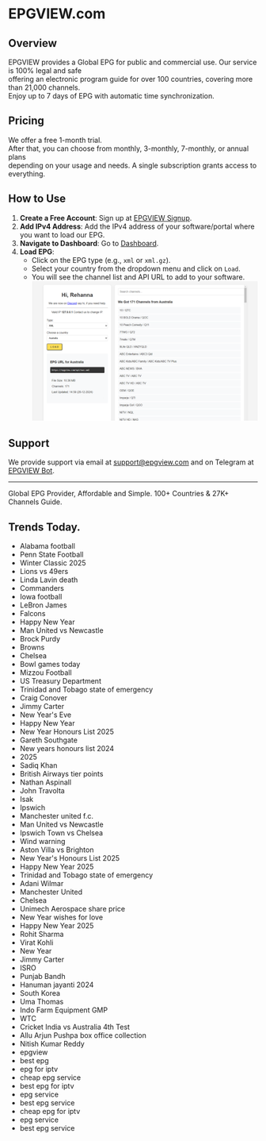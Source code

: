 # EPGVIEW.com



## Overview
EPGVIEW provides a Global EPG for public and commercial use. Our service is 100% legal and safe\
offering an electronic program guide for over 100 countries, covering more than 21,000 channels.\
Enjoy up to 7 days of EPG with automatic time synchronization.

## Pricing
We offer a free 1-month trial. \
After that, you can choose from monthly, 3-monthly, 7-monthly, or annual plans \
depending on your usage and needs. A single subscription grants access to everything.

## How to Use
1. **Create a Free Account**: Sign up at [EPGVIEW Signup](https://epgview.com/signup.php).
2. **Add IPv4 Address**: Add the IPv4 address of your software/portal where you want to load our EPG.
3. **Navigate to Dashboard**: Go to [Dashboard](https://epgview.com/dashboard.php).
4. **Load EPG**:
   - Click on the EPG type (e.g., `xml` or `xml.gz`).
   - Select your country from the dropdown menu and click on `Load`.
   - You will see the channel list and API URL to add to your software.
![EPGVIEW](img/dashboard.png)
## Support
We provide support via email at [support@epgview.com](mailto:support@epgview.com) and on Telegram at [EPGVIEW Bot](https://t.me/epgview_bot).

---

Global EPG Provider, Affordable and Simple. 100+ Countries & 27K+ Channels Guide.

## Trends Today.

- Alabama football
- Penn State Football
- Winter Classic 2025
- Lions vs 49ers
- Linda Lavin death
- Commanders
- Iowa football
- LeBron James
- Falcons
- Happy New Year
- Man United vs Newcastle
- Brock Purdy
- Browns
- Chelsea
- Bowl games today
- Mizzou Football
- US Treasury Department
- Trinidad and Tobago state of emergency
- Craig Conover
- Jimmy Carter
- New Year's Eve
- Happy New Year
- New Year Honours List 2025
- Gareth Southgate
- New years honours list 2024
- 2025
- Sadiq Khan
- British Airways tier points
- Nathan Aspinall
- John Travolta
- Isak
- Ipswich
- Manchester united f.c.
- Man United vs Newcastle
- Ipswich Town vs Chelsea
- Wind warning
- Aston Villa vs Brighton
- New Year's Honours List 2025
- Happy New Year 2025
- Trinidad and Tobago state of emergency
- Adani Wilmar
- Manchester United
- Chelsea
- Unimech Aerospace share price
- New Year wishes for love
- Happy New Year 2025
- Rohit Sharma
- Virat Kohli
- New Year
- Jimmy Carter
- ISRO
- Punjab Bandh
- Hanuman jayanti 2024
- South Korea
- Uma Thomas
- Indo Farm Equipment GMP
- WTC
- Cricket India vs Australia 4th Test
- Allu Arjun Pushpa box office collection
- Nitish Kumar Reddy
- epgview
- best epg
- epg for iptv
- cheap epg service
- best epg for iptv
- epg service
- best epg service
- cheap epg for iptv
- epg service
- best epg service
